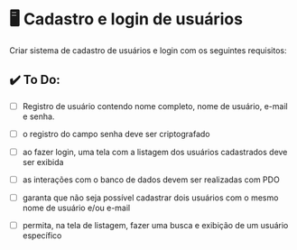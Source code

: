 # :desktop_computer:	Cadastro e login de usuários
Criar sistema de cadastro de usuários e login com os seguintes requisitos:

## :heavy_check_mark: To Do:
- [ ] Registro de usuário contendo nome completo, nome de usuário, e-mail e senha.
- [ ] o registro do campo senha deve ser criptografado
- [ ] ao fazer login, uma tela com a listagem dos usuários cadastrados deve ser exibida
- [ ]  as interações com o banco de dados devem ser realizadas com PDO
- [ ] garanta que não seja possível cadastrar dois usuários com o mesmo nome de usuário e/ou e-mail
- [ ] permita, na tela de listagem, fazer uma busca e exibição de um usuário específico


